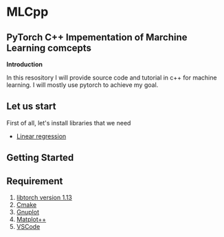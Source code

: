 # MLCpp
PyTorch C++ Impementation of Marchine Learning comcepts
------------------------
**Introduction**

In this resository I will provide source code and tutorial in c++ for machine learning.
I will mostly use pytorch to achieve my goal.

Let us start
----------

First of all, let's install libraries that we need
* [Linear regression](tutorials/linear_regression/linear_regresion.md)

Getting Started
------------
Requirement
----------

1. [libtorch version 1.13](/)
2. [Cmake](/)
3. [Gnuplot](/)
4. [Matplot++](/)
5. [VSCode](/)

